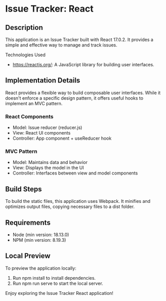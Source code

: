 # Issue Tracker: React

## Description

This application is an Issue Tracker built with React 17.0.2. It provides a simple and effective way to manage and track issues.

Technologies Used

- https://reactjs.org/: A JavaScript library for building user interfaces.

## Implementation Details

React provides a flexible way to build composable user interfaces. While it doesn't enforce a specific design pattern, it offers useful hooks to implement an MVC pattern.

### React Components

- Model: Issue reducer (reducer.js)
- View: React UI components
- Controller: App component + useReducer hook

### MVC Pattern

- Model: Maintains data and behavior
- View: Displays the model in the UI
- Controller: Interfaces between view and model components

## Build Steps

To build the static files, this application uses Webpack. It minifies and optimizes output files, copying necessary files to a dist folder.

## Requirements

- Node (min version: 18.13.0)
- NPM (min version: 8.19.3)

## Local Preview

To preview the application locally:

1. Run npm install to install dependencies.
2. Run npm run serve to start the local server.

Enjoy exploring the Issue Tracker React application!
